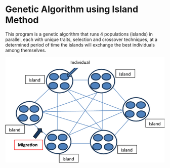
# Genetic Algorithm using Island Method #

This program is a genetic algorithm that runs 4 populations (islands) in
parallel, each with unique traits, selection and crossover techniques, at a
determined period of time the islands will exchange the best individuals among
themselves.

![alt text](https://github.com/TeOSobrino/EvolSis/blob/main/imgs/Parallel-genetic-algorithm-with-island-model.png?raw=true)

